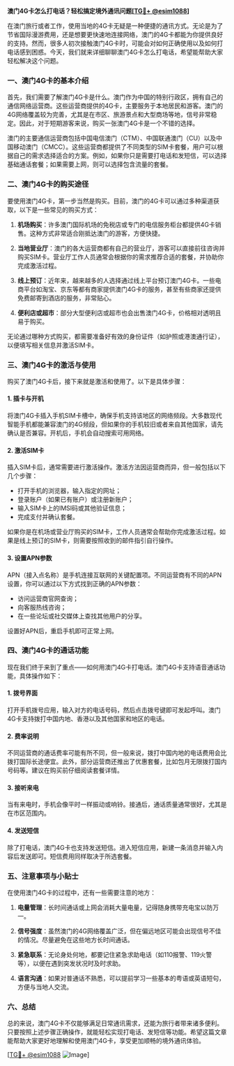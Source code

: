 **澳门4G卡怎么打电话？轻松搞定境外通讯问题[[TG💪+ @esim1088](https://t.me/s/esim1088)]**

在澳门旅行或者工作，使用当地的4G卡无疑是一种便捷的通讯方式。无论是为了节省国际漫游费用，还是想要更快速地连接网络，澳门的4G卡都能为你提供良好的支持。然而，很多人初次接触澳门4G卡时，可能会对如何正确使用以及如何打电话感到困惑。今天，我们就来详细聊聊澳门4G卡怎么打电话，希望能帮助大家轻松解决这个问题。

### 一、澳门4G卡的基本介绍

首先，我们需要了解澳门4G卡是什么。澳门作为中国的特别行政区，拥有自己的通信网络运营商。这些运营商提供的4G卡，主要服务于本地居民和游客。澳门的4G网络覆盖较为完善，尤其是在市区、旅游景点和大型商场等地，信号非常稳定。因此，对于短期游客来说，购买一张澳门4G卡是一个不错的选择。

澳门的主要通信运营商包括中国电信澳门（CTM）、中国联通澳门（CU）以及中国移动澳门（CMCC）。这些运营商都提供了不同类型的SIM卡套餐，用户可以根据自己的需求选择适合的方案。例如，如果你只是需要打电话和发短信，可以选择基础通话套餐；如果需要上网，则可以选择包含流量的套餐。

### 二、澳门4G卡的购买途径

要使用澳门4G卡，第一步当然是购买。目前，澳门的4G卡可以通过多种渠道获取，以下是一些常见的购买方式：

1. **机场购买**：许多澳门国际机场的免税店或专门的电信服务柜台都提供4G卡销售。这种方式非常适合刚抵达澳门的游客，方便快捷。
   
2. **当地营业厅**：澳门的各大运营商都有自己的营业厅，游客可以直接前往咨询并购买SIM卡。营业厅工作人员通常会根据你的需求推荐合适的套餐，并协助你完成激活过程。

3. **线上预订**：近年来，越来越多的人选择通过线上平台预订澳门4G卡。一些电商平台如淘宝、京东等都有商家提供澳门4G卡的服务，甚至有些商家还提供免费邮寄到酒店的服务，非常贴心。

4. **便利店或超市**：部分大型便利店或超市也会出售澳门4G卡，价格相对透明且易于购买。

无论通过哪种方式购买，都需要准备好有效的身份证件（如护照或港澳通行证），以便填写相关信息并激活SIM卡。

### 三、澳门4G卡的激活与使用

购买了澳门4G卡后，接下来就是激活和使用了。以下是具体步骤：

#### 1. 插卡与开机
将澳门4G卡插入手机SIM卡槽中，确保手机支持该地区的网络频段。大多数现代智能手机都能兼容澳门的4G频段，但如果你的手机较旧或者来自其他国家，请先确认是否兼容。开机后，手机会自动搜索可用网络。

#### 2. 激活SIM卡
插入SIM卡后，通常需要进行激活操作。激活方法因运营商而异，但一般包括以下几个步骤：
   - 打开手机的浏览器，输入指定的网址；
   - 登录账户（如果已有账户）或注册新账户；
   - 输入SIM卡上的IMSI码或其他验证信息；
   - 完成支付并确认套餐。

如果你是在机场或营业厅购买的SIM卡，工作人员通常会帮助你完成激活过程。如果是线上预订的SIM卡，则需要按照收到的邮件指引自行操作。

#### 3. 设置APN参数
APN（接入点名称）是手机连接互联网的关键配置项。不同运营商有不同的APN设置，你可以通过以下方式找到正确的APN参数：
   - 访问运营商官网查询；
   - 向客服热线咨询；
   - 在一些论坛或社交媒体上查找其他用户的分享。

设置好APN后，重启手机即可正常上网。

### 四、澳门4G卡的通话功能

现在我们终于来到了重点——如何用澳门4G卡打电话。澳门4G卡支持语音通话功能，具体操作如下：

#### 1. 拨号界面
打开手机拨号应用，输入对方的电话号码，然后点击拨号键即可发起呼叫。澳门4G卡支持拨打中国内地、香港以及其他国家和地区的电话。

#### 2. 费率说明
不同运营商的通话费率可能有所不同，但一般来说，拨打中国内地的电话费用会比拨打国际长途便宜。此外，部分运营商还推出了优惠套餐，比如包月无限拨打国内号码等。建议在购买前仔细阅读套餐详情。

#### 3. 接听来电
当有来电时，手机会像平时一样振动或响铃。接通后，通话质量通常很好，尤其是在市区范围内。

#### 4. 发送短信
除了打电话，澳门4G卡也支持发送短信。进入短信应用，新建一条消息并输入内容后发送即可。短信费用同样取决于所选套餐。

### 五、注意事项与小贴士

在使用澳门4G卡的过程中，还有一些需要注意的地方：

1. **电量管理**：长时间通话或上网会消耗大量电量，记得随身携带充电宝以防万一。
   
2. **信号强度**：虽然澳门的4G网络覆盖广泛，但在偏远地区可能会出现信号不佳的情况。尽量避免在这些地方长时间通话。

3. **紧急联系**：无论身处何地，都要记住紧急求助电话（如110报警、119火警等），以便在遇到突发状况时及时求助。

4. **语言沟通**：如果对普通话不熟悉，可以提前学习一些基本的粤语或英语短句，方便与当地人交流。

### 六、总结

总的来说，澳门4G卡不仅能够满足日常通讯需求，还能为旅行者带来诸多便利。只要按照上述步骤正确操作，就能轻松实现打电话、发短信等功能。希望这篇文章能帮助大家更好地理解和使用澳门4G卡，享受更加顺畅的境外通讯体验。

[[TG💪+ @esim1088](https://t.me/s/esim1088) ![Image](https://i.postimg.cc/4NQfJmqS/Snipaste-2025-05-13-00-14-12.png)]
